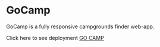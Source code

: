 # GoCamp
GoCamp is a fully responsive campgrounds finder web-app.

Click here to see deployment [GO CAMP](https://pacific-harbor-46989.herokuapp.com/)
